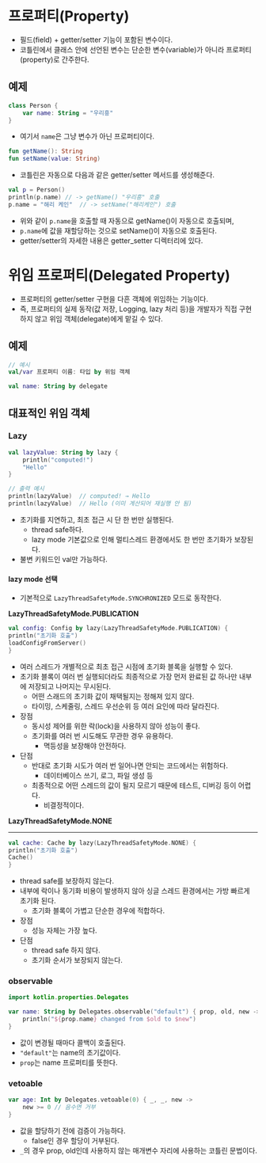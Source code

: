 # 프로퍼티(Property)
- 필드(field) + getter/setter 기능이 포함된 변수이다. 
- 코틀린에서 클래스 안에 선언된 변수는 단순한 변수(variable)가 아니라 프로퍼티(property)로 간주한다.

## 예제
```kotlin
class Person {
    var name: String = "우리흥"
}
```
- 여기서 `name`은 그냥 변수가 아닌 프로퍼티이다.

```kotlin
fun getName(): String
fun setName(value: String)
```
- 코틀린은 자동으로 다음과 같은 getter/setter 메서드를 생성해준다.

```kotlin
val p = Person()
println(p.name) // -> getName() "우리흥" 호출
p.name = "해리 케인"  // -> setName("해리케인") 호출
```
- 위와 같이 `p.name`을 호출할 때 자동으로 getName()이 자동으로 호출되며,
- `p.name`에 값을 재할당하는 것으로 setName()이 자동으로 호출된다.
- getter/setter의 자세한 내용은 getter_setter 디렉터리에 있다.

# 위임 프로퍼티(Delegated Property)
- 프로퍼티의 getter/setter 구현을 다흔 객체에 위임하는 기능이다.
- 즉, 프로퍼티의 실제 동작(값 저장, Logging, lazy 처리 등)을 개발자가 직접 구현하지 않고 위임 객체(delegate)에게 맡길 수 있다.

## 예제
```kotlin
// 예시
val/var 프로퍼티 이름: 타입 by 위임 객체

val name: String by delegate
```

## 대표적인 위임 객체
### Lazy
```kotlin
val lazyValue: String by lazy {
    println("computed!")
    "Hello"
}

// 출력 예시
println(lazyValue)  // computed! → Hello
println(lazyValue)  // Hello (이미 계산되어 재실행 안 됨)
```
- 초기화를 지연하고, 최초 접근 시 단 한 번만 실행된다.
  - thread safe하다.
  - lazy mode 기본값으로 인해 멀티스레드 환경에서도 한 번만 초기화가 보장된다.
- 불변 키워드인 val만 가능하다.

#### lazy mode 선택
- 기본적으로 `LazyThreadSafetyMode.SYNCHRONIZED` 모드로 동작한다.

**LazyThreadSafetyMode.PUBLICATION**
```kotlin
val config: Config by lazy(LazyThreadSafetyMode.PUBLICATION) {
println("초기화 호출")
loadConfigFromServer()
}
```
- 여러 스레드가 개별적으로 최초 접근 시점에 초기화 블록을 실행할 수 있다.
- 초기화 블록이 여러 번 실행되더라도 최종적으로 가장 먼저 완료된 값 하나만 내부에 저장되고 나머지는 무시된다.
  - 어떤 스래드의 초기화 값이 채택될지는 정해져 있지 않다.
  - 타이밍, 스케줄링, 스레드 우선순위 등 여러 요인에 따라 달라진다.
- 장점
  - 동시성 제어를 위한 락(lock)을 사용하지 않아 성능이 좋다.
  - 초기화를 여러 번 시도해도 무관한 경우 유용하다.
    - 멱등성을 보장해야 안전하다.
- 단점
  - 반대로 초기화 시도가 여러 번 일어나면 안되는 코드에서는 위험하다.
    - 데이터베이스 쓰기, 로그, 파일 생성 등
  - 최종적으로 어떤 스레드의 값이 될지 모르기 때문에 테스트, 디버깅 등이 어렵다.
    - 비결정적이다.


**LazyThreadSafetyMode.NONE**
****
```kotlin
val cache: Cache by lazy(LazyThreadSafetyMode.NONE) {
println("초기화 호출")
Cache()
}
```
- thread safe를 보장하지 않는다.
- 내부에 락이나 동기화 비용이 발생하지 않아 싱글 스레드 환경에서는 가방 빠르게 초기화 된다.
  - 초기화 블록이 가볍고 단순한 경우에 적합하다.
- 장점
  - 성능 자체는 가장 높다.
- 단점
  - thread safe 하지 않다.
  - 초기화 순서가 보장되지 않는다.

### observable
```kotlin
import kotlin.properties.Delegates

var name: String by Delegates.observable("default") { prop, old, new ->
    println("${prop.name} changed from $old to $new")
}
```
- 값이 변경될 때마다 콜백이 호출된다.
- `"default"`는 name의 초기값이다.
- `prop`는 name 프로퍼티를 뜻한다.

### vetoable
```kotlin
var age: Int by Delegates.vetoable(0) { _, _, new ->
    new >= 0 // 음수면 거부
}
```
- 값을 할당하기 전에 검증이 가능하다.
  - false인 경우 할당이 거부된다.
- `_`의 경우 prop, old인데 사용하지 않는 매개변수 자리에 사용하는 코틀린 문법이다.
